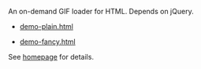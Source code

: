 An on-demand GIF loader for HTML. Depends on jQuery.

- [demo-plain.html](http://v4.swapped.cc/content/gif-player/demo-plain.html)

- [demo-fancy.html](http://v4.swapped.cc/content/gif-player/demo-fancy.html)

See [homepage](http://v4.swapped.cc/gif-player) for details.
